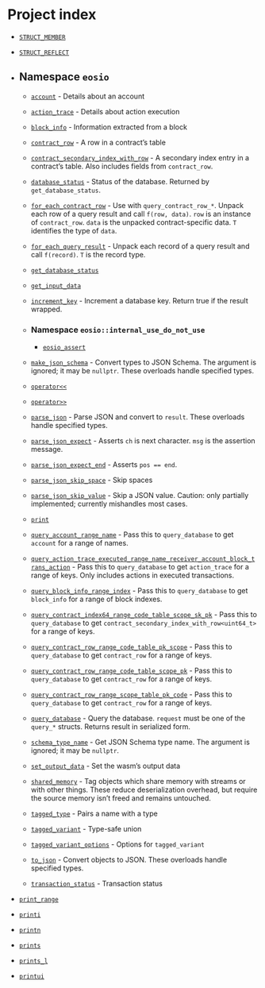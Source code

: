 # Project index

  - [`STRUCT_MEMBER`](doc_struct_reflection.md#standardese-reflection)

  - [`STRUCT_REFLECT`](doc_struct_reflection.md#standardese-reflection)

  - ## Namespace `eosio`
    
      - [`account`](doc_database.md#standardese-eosio__account) - Details about an account
    
      - [`action_trace`](doc_database.md#standardese-eosio__action_trace) - Details about action execution
    
      - [`block_info`](doc_database.md#standardese-eosio__block_info) - Information extracted from a block
    
      - [`contract_row`](doc_database.md#standardese-eosio__contract_row) - A row in a contract’s table
    
      - [`contract_secondary_index_with_row`](doc_database.md#standardese-eosio__contract_secondary_index_with_row-T-) - A secondary index entry in a contract’s table. Also includes fields from `contract_row`.
    
      - [`database_status`](doc_database.md#standardese-eosio__database_status) - Status of the database. Returned by `get_database_status`.
    
      - [`for_each_contract_row`](doc_database.md#standardese-eosio__for_each_contract_row-T-F--std__vector-char-const--F-) - Use with `query_contract_row_*`. Unpack each row of a query result and call `f(row, data)`. `row` is an instance of `contract_row`. `data` is the unpacked contract-specific data. `T` identifies the type of `data`.
    
      - [`for_each_query_result`](doc_database.md#standardese-eosio__for_each_query_result-T-F--std__vector-char-const--F-) - Unpack each record of a query result and call `f(record)`. `T` is the record type.
    
      - [`get_database_status`](doc_database.md#standardese-eosio)
    
      - [`get_input_data`](doc_input_output.md#standardese-eosio)
    
      - [`increment_key`](doc_database.md#standardese-eosio__increment_key-uint8_t--) - Increment a database key. Return true if the result wrapped.
    
      - ### Namespace `eosio::internal_use_do_not_use`
        
          - [`eosio_assert`](doc_temp_placeholders.md#standardese-eosio__internal_use_do_not_use)
    
      - [`make_json_schema`](doc_schema.md#standardese-eosio__make_json_schema-shared_memory-std__string_view---) - Convert types to JSON Schema. The argument is ignored; it may be `nullptr`. These overloads handle specified types.
    
      - [`operator<<`](doc_shared_memory.md#standardese-eosio)
    
      - [`operator>>`](doc_shared_memory.md#standardese-eosio)
    
      - [`parse_json`](doc_parse_json.md#standardese-eosio__parse_json-std__string_view--charconst---charconst--) - Parse JSON and convert to `result`. These overloads handle specified types.
    
      - [`parse_json_expect`](doc_parse_json.md#standardese-eosio__parse_json_expect-charconst---charconst--char-charconst--) - Asserts `ch` is next character. `msg` is the assertion message.
    
      - [`parse_json_expect_end`](doc_parse_json.md#standardese-eosio__parse_json_expect_end-charconst---charconst--) - Asserts `pos == end`.
    
      - [`parse_json_skip_space`](doc_parse_json.md#standardese-eosio__parse_json_skip_space-charconst---charconst--) - Skip spaces
    
      - [`parse_json_skip_value`](doc_parse_json.md#standardese-eosio__parse_json_skip_value-charconst---charconst--) - Skip a JSON value. Caution: only partially implemented; currently mishandles most cases.
    
      - [`print`](doc_temp_placeholders.md#standardese-eosio)
    
      - [`query_account_range_name`](doc_database.md#standardese-eosio__query_account_range_name) - Pass this to `query_database` to get `account` for a range of names.
    
      - [`query_action_trace_executed_range_name_receiver_account_block_trans_action`](doc_database.md#standardese-eosio__query_action_trace_executed_range_name_receiver_account_block_trans_action) - Pass this to `query_database` to get `action_trace` for a range of keys. Only includes actions in executed transactions.
    
      - [`query_block_info_range_index`](doc_database.md#standardese-eosio__query_block_info_range_index) - Pass this to `query_database` to get `block_info` for a range of block indexes.
    
      - [`query_contract_index64_range_code_table_scope_sk_pk`](doc_database.md#standardese-eosio__query_contract_index64_range_code_table_scope_sk_pk) - Pass this to `query_database` to get `contract_secondary_index_with_row<uint64_t>` for a range of keys.
    
      - [`query_contract_row_range_code_table_pk_scope`](doc_database.md#standardese-eosio__query_contract_row_range_code_table_pk_scope) - Pass this to `query_database` to get `contract_row` for a range of keys.
    
      - [`query_contract_row_range_code_table_scope_pk`](doc_database.md#standardese-eosio__query_contract_row_range_code_table_scope_pk) - Pass this to `query_database` to get `contract_row` for a range of keys.
    
      - [`query_contract_row_range_scope_table_pk_code`](doc_database.md#standardese-eosio__query_contract_row_range_scope_table_pk_code) - Pass this to `query_database` to get `contract_row` for a range of keys.
    
      - [`query_database`](doc_database.md#standardese-eosio__query_database-T--Tconst--) - Query the database. `request` must be one of the `query_*` structs. Returns result in serialized form.
    
      - [`schema_type_name`](doc_schema.md#standardese-eosio__schema_type_name-T--T--) - Get JSON Schema type name. The argument is ignored; it may be `nullptr`.
    
      - [`set_output_data`](doc_input_output.md#standardese-set_output_data-charconst--charconst--) - Set the wasm’s output data
    
      - [`shared_memory`](doc_shared_memory.md#standardese-eosio__shared_memory-T-) - Tag objects which share memory with streams or with other things. These reduce deserialization overhead, but require the source memory isn’t freed and remains untouched.
    
      - [`tagged_type`](doc_tagged_variant.md#standardese-eosio__tagged_type-N-T-) - Pairs a name with a type
    
      - [`tagged_variant`](doc_tagged_variant.md#standardese-eosio__tagged_variant-Options-NamedTypes-) - Type-safe union
    
      - [`tagged_variant_options`](doc_tagged_variant.md#standardese-eosio__tagged_variant_options) - Options for `tagged_variant`
    
      - [`to_json`](doc_to_json.md#standardese-eosio__to_json-std__string_view-) - Convert objects to JSON. These overloads handle specified types.
    
      - [`transaction_status`](doc_database.md#standardese-eosio__transaction_status) - Transaction status

  - [`print_range`](doc_temp_placeholders.md#standardese-temp_placeholders-hpp)

  - [`printi`](doc_temp_placeholders.md#standardese-temp_placeholders-cpp)

  - [`printn`](doc_temp_placeholders.md#standardese-temp_placeholders-cpp)

  - [`prints`](doc_temp_placeholders.md#standardese-temp_placeholders-cpp)

  - [`prints_l`](doc_temp_placeholders.md#standardese-temp_placeholders-cpp)

  - [`printui`](doc_temp_placeholders.md#standardese-temp_placeholders-cpp)
